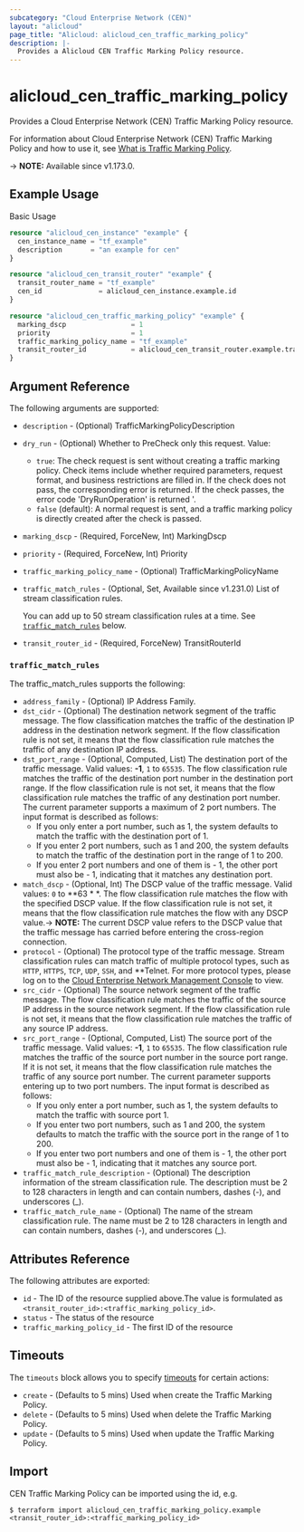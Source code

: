 ```yaml
---
subcategory: "Cloud Enterprise Network (CEN)"
layout: "alicloud"
page_title: "Alicloud: alicloud_cen_traffic_marking_policy"
description: |-
  Provides a Alicloud CEN Traffic Marking Policy resource.
---
```


# alicloud_cen_traffic_marking_policy

Provides a Cloud Enterprise Network (CEN) Traffic Marking Policy resource.

For information about Cloud Enterprise Network (CEN) Traffic Marking Policy and how to use it, see [What is Traffic Marking Policy](https://www.alibabacloud.com/help/en/cen/developer-reference/api-cbn-2017-09-12-createtrafficmarkingpolicy).

-> **NOTE:** Available since v1.173.0.

## Example Usage

Basic Usage

```terraform
resource "alicloud_cen_instance" "example" {
  cen_instance_name = "tf_example"
  description       = "an example for cen"
}

resource "alicloud_cen_transit_router" "example" {
  transit_router_name = "tf_example"
  cen_id              = alicloud_cen_instance.example.id
}

resource "alicloud_cen_traffic_marking_policy" "example" {
  marking_dscp                = 1
  priority                    = 1
  traffic_marking_policy_name = "tf_example"
  transit_router_id           = alicloud_cen_transit_router.example.transit_router_id
}
```

## Argument Reference

The following arguments are supported:
* `description` - (Optional) TrafficMarkingPolicyDescription
* `dry_run` - (Optional) Whether to PreCheck only this request. Value:
  - `true`: The check request is sent without creating a traffic marking policy. Check items include whether required parameters, request format, and business restrictions are filled in. If the check does not pass, the corresponding error is returned. If the check passes, the error code 'DryRunOperation' is returned '.
  - `false` (default): A normal request is sent, and a traffic marking policy is directly created after the check is passed.
* `marking_dscp` - (Required, ForceNew, Int) MarkingDscp
* `priority` - (Required, ForceNew, Int) Priority
* `traffic_marking_policy_name` - (Optional) TrafficMarkingPolicyName
* `traffic_match_rules` - (Optional, Set, Available since v1.231.0) List of stream classification rules.

  You can add up to 50 stream classification rules at a time. See [`traffic_match_rules`](#traffic_match_rules) below.
* `transit_router_id` - (Required, ForceNew) TransitRouterId

### `traffic_match_rules`

The traffic_match_rules supports the following:
* `address_family` - (Optional) IP Address Family.
* `dst_cidr` - (Optional) The destination network segment of the traffic message.  The flow classification matches the traffic of the destination IP address in the destination network segment. If the flow classification rule is not set, it means that the flow classification rule matches the traffic of any destination IP address.
* `dst_port_range` - (Optional, Computed, List) The destination port of the traffic message. Valid values: **-1**, `1` to `65535`.  The flow classification rule matches the traffic of the destination port number in the destination port range. If the flow classification rule is not set, it means that the flow classification rule matches the traffic of any destination port number.  The current parameter supports a maximum of 2 port numbers. The input format is described as follows:
  - If you only enter a port number, such as 1, the system defaults to match the traffic with the destination port of 1.
  - If you enter 2 port numbers, such as 1 and 200, the system defaults to match the traffic of the destination port in the range of 1 to 200.
  - If you enter 2 port numbers and one of them is - 1, the other port must also be - 1, indicating that it matches any destination port.
* `match_dscp` - (Optional, Int) The DSCP value of the traffic message. Valid values: `0` to **63 * *.  The flow classification rule matches the flow with the specified DSCP value. If the flow classification rule is not set, it means that the flow classification rule matches the flow with any DSCP value.-> **NOTE:**  The current DSCP value refers to the DSCP value that the traffic message has carried before entering the cross-region connection.
* `protocol` - (Optional) The protocol type of the traffic message.  Stream classification rules can match traffic of multiple protocol types, such as `HTTP`, `HTTPS`, `TCP`, `UDP`, `SSH`, and **Telnet. For more protocol types, please log on to the [Cloud Enterprise Network Management Console](https://cen.console.aliyun.com/cen/list) to view.
* `src_cidr` - (Optional) The source network segment of the traffic message.  The flow classification rule matches the traffic of the source IP address in the source network segment. If the flow classification rule is not set, it means that the flow classification rule matches the traffic of any source IP address.
* `src_port_range` - (Optional, Computed, List) The source port of the traffic message. Valid values: **-1**, `1` to `65535`.  The flow classification rule matches the traffic of the source port number in the source port range. If it is not set, it means that the flow classification rule matches the traffic of any source port number.  The current parameter supports entering up to two port numbers. The input format is described as follows:
  - If you only enter a port number, such as 1, the system defaults to match the traffic with source port 1.
  - If you enter two port numbers, such as 1 and 200, the system defaults to match the traffic with the source port in the range of 1 to 200.
  - If you enter two port numbers and one of them is - 1, the other port must also be - 1, indicating that it matches any source port.
* `traffic_match_rule_description` - (Optional) The description information of the stream classification rule.  The description must be 2 to 128 characters in length and can contain numbers, dashes (-), and underscores (_).
* `traffic_match_rule_name` - (Optional) The name of the stream classification rule.  The name must be 2 to 128 characters in length and can contain numbers, dashes (-), and underscores (_).

## Attributes Reference

The following attributes are exported:
* `id` - The ID of the resource supplied above.The value is formulated as `<transit_router_id>:<traffic_marking_policy_id>`.
* `status` - The status of the resource
* `traffic_marking_policy_id` - The first ID of the resource

## Timeouts

The `timeouts` block allows you to specify [timeouts](https://www.terraform.io/docs/configuration-0-11/resources.html#timeouts) for certain actions:
* `create` - (Defaults to 5 mins) Used when create the Traffic Marking Policy.
* `delete` - (Defaults to 5 mins) Used when delete the Traffic Marking Policy.
* `update` - (Defaults to 5 mins) Used when update the Traffic Marking Policy.

## Import

CEN Traffic Marking Policy can be imported using the id, e.g.

```shell
$ terraform import alicloud_cen_traffic_marking_policy.example <transit_router_id>:<traffic_marking_policy_id>
```